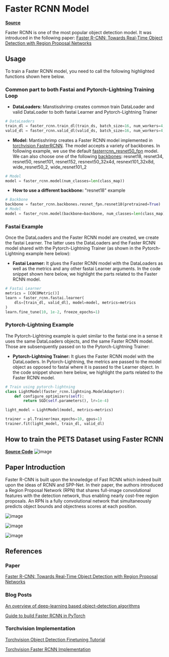 # Faster RCNN Model

[**Source**](https://github.com/airctic/mantisshrimp/tree/master/mantisshrimp/models/rcnn/faster_rcnn/)

Faster RCNN is one of the most popular object detection model. It was introduced in the following paper:
[Faster R-CNN: Towards Real-Time Object Detection with Region Proposal Networks](https://arxiv.org/abs/1506.01497)

## Usage
To train a Faster RCNN model, you need to call the following highlighted functions shown here below. 

### **Common part to both Fastai and Pytorch-Lightning Training Loop**

- **DataLoaders:** Manstisshrimp creates common train DataLoader and valid DataLoader to both fastai Learner and Pytorch-Lightning Trainer   

``` python hl_lines="2 3"
# DataLoaders
train_dl = faster_rcnn.train_dl(train_ds, batch_size=16, num_workers=4, shuffle=True)
valid_dl = faster_rcnn.valid_dl(valid_ds, batch_size=16, num_workers=4, shuffle=False)
```


- **Model:** Mantisshrimp creates a Faster RCNN model implemented in [torchvision FasterRCNN](https://github.com/pytorch/vision/blob/master/torchvision/models/detection/faster_rcnn.py). The model accepts a variety of backbones. In following example, we use the default [fasterrcnn_resnet50_fpn](https://github.com/pytorch/vision/blob/27278ec8887a511bd7d6f1202d50b0da7537fc3d/torchvision/models/detection/faster_rcnn.py#L291) model. We can also choose one of the following [backbones](https://github.com/airctic/mantisshrimp/blob/master/mantisshrimp/backbones/resnet_fpn.py): resnet18, resnet34, resnet50, resnet101, resnet152, resnext50_32x4d, resnext101_32x8d, wide_resnet50_2, wide_resnet101_2


``` python hl_lines="2"
# Model
model = faster_rcnn.model(num_classes=len(class_map))
```

- **How to use a different backbone:** "resnet18" example
``` python hl_lines="2 4"
# Backbone
backbone = faster_rcnn.backbones.resnet_fpn.resnet18(pretrained=True)
# Model
model = faster_rcnn.model(backbone=backbone, num_classes=len(class_map))
```


### **Fastai Example**
Once the DataLoaders and the Faster RCNN model are created, we create the fastai Learner. The latter uses the DataLoaders and the Faster RCNN model shared with the Pytorch-Lightning Trainer (as shown in the Pytorch-Lightning example here below):

- **Fastai Learner:** It glues the Faster RCNN model with the DataLoaders as well as the metrics and any other fastai Learner arguments. In the code snippet shown here below, we highlight the parts related to the Faster RCNN model.

``` python hl_lines="3-5"
# Fastai Learner
metrics = [COCOMetric()]
learn = faster_rcnn.fastai.learner(
    dls=[train_dl, valid_dl], model=model, metrics=metrics
)
learn.fine_tune(10, 1e-2, freeze_epochs=1)
```

### **Pytorch-Lightning Example**
The Pytorch-Lightning example is quiet similar to the fastai one in a sense it uses the same DataLoaders objects, and the same Faster RCNN model. Those are subsenquently passed on to the Pytorch-Lightning Trainer:

- **Pytorch-Lightning Trainer:** It glues the Faster RCNN model with the DataLoaders. In Pytorch-Lightning, the metrics are passed to the model object as opposed to fastai where it is passed to the Learner object. In the code snippet shown here below, we highlight the parts related to the Faster RCNN model.

``` python hl_lines="2 6 9"
# Train using pytorch-lightning
class LightModel(faster_rcnn.lightning.ModelAdapter):
    def configure_optimizers(self):
        return SGD(self.parameters(), lr=1e-4)

light_model = LightModel(model, metrics=metrics)

trainer = pl.Trainer(max_epochs=10, gpus=1)
trainer.fit(light_model, train_dl, valid_dl)
```


## How to train the **PETS Dataset** using **Faster RCNN**

[**Source Code**](https://airctic.github.io/mantisshrimp/examples/training/)
![image](https://airctic.github.io/mantisshrimp/images/mantis-readme.png)


## Paper Introduction
Faster R-CNN is built upon the knowledge of Fast RCNN which indeed built upon the ideas of RCNN and SPP-Net. In their paper, the authors introduced a Region Proposal Network (RPN) that shares full-image convolutional features with the detection network, thus enabling nearly cost-free region proposals. An RPN is a fully convolutional network that simultaneously predicts object bounds and objectness scores at each position. 

![image](https://airctic.github.io/mantisshrimp/images/fast-rcnn-vs-faster-rcnn.png)

![image](https://airctic.github.io/mantisshrimp/images/faster-rcnn-fig-2.png)

![image](https://airctic.github.io/mantisshrimp/images/faster-rcnn-fig-3.png)


## References

### Paper
[Faster R-CNN: Towards Real-Time Object Detection with Region Proposal Networks](https://arxiv.org/abs/1506.01497)

### Blog Posts
[An overview of deep-learning based object-detection algorithms](https://medium.com/@fractaldle/brief-overview-on-object-detection-algorithms-ec516929be93)

[Guide to build Faster RCNN in PyTorch](https://medium.com/@fractaldle/guide-to-build-faster-rcnn-in-pytorch-95b10c273439)

### Torchvision Implementation

[Torchvision Object Detection Finetuning Tutorial](https://pytorch.org/tutorials/intermediate/torchvision_tutorial.html)

[Torchvision Faster RCNN Implementation](https://github.com/pytorch/vision/blob/master/torchvision/models/detection/faster_rcnn.py)

